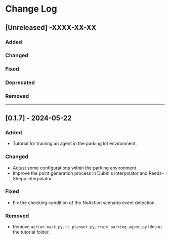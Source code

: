 # Change Log

## [Unreleased] -XXXX-XX-XX

### Added

### Changed

### Fixed

### Deprecated

### Removed

---

## [0.1.7] - 2024-05-22

### Added

- Tutorial for training an agent in the parking lot environment.

### Changed

- Adjust some configurations within the parking environment.
- Improve the point generation process in Dubin's interpolator and Reeds-Shepp interpolator.

### Fixed

- Fix the checking condition of the NoAction scenario event detection.

### Removed

- Remove `action_mask.py`, `rs_planner.py`, `train_parking_agent.py` files in the tutorial folder.
